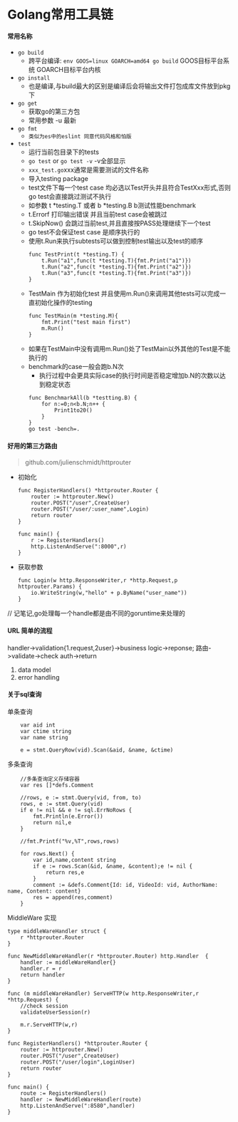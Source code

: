 Golang常用工具链
===
#### 常用名称
- `go build`
    - 跨平台编译: `env GOOS=linux GOARCH=amd64 go build` GOOS目标平台系统 GOARCH目标平台内核
- `go install`
    - 也是编译,与build最大的区别是编译后会将输出文件打包成库文件放到pkg下
- `go get`
    - 获取go的第三方包 
    - 常用参数 -u 最新
- `go fmt`
    - `类似为es中的eslint 同意代码风格和怕版`
- `test`
    - 运行当前包目录下的tests
    - `go test` or `go test -v` -v全部显示
    - `xxx_test.go`xxx通常是需要测试的文件名称 
    - 导入testing package 
    - test文件下每一个test case 均必选以Test开头并且符合TestXxx形式,否则go test会直接跳过测试不执行
    - 如参数 t *testing.T 或者 b *testing.B b测试性能benchmark
    - t.Errorf 打印输出错误 并且当前test case会被跳过
    - t.SkipNow() 会跳过当前test,并且直接按PASS处理继续下一个test
    - go test不会保证test case 是顺序执行的
    - 使用t.Run来执行subtests可以做到控制test输出以及test的顺序
        ``` 
        func TestPrint(t *testing.T) {
            t.Run("a1",func(t *testing.T){fmt.Print("a1")})
            t.Run("a2",func(t *testing.T){fmt.Print("a2")})
            t.Run("a3",func(t *testing.T){fmt.Print("a3")})
        }
        ```
    - TestMain 作为初始化test 并且使用m.Run()来调用其他tests可以完成一直初始化操作的testing
        ``` 
        func TestMain(m *testing.M){
            fmt.Print("test main first")
            m.Run()
        }
        ```
    - 如果在TestMain中没有调用m.Run()处了TestMain以外其他的Test是不能执行的
    - benchmark的case一般会跑b.N次
        - 执行过程中会更具实际case的执行时间是否稳定增加b.N的次数以达到稳定状态
        ``` 
        func BenchmarkAll(b *testting.B) {
            for n:=0;n<b.N;n++ {
                Print1to20()
            }
        }
        go test -bench=.
        ```
#### 好用的第三方路由
> github.com/julienschmidt/httprouter
- 初始化
    ``` 
    func RegisterHandlers() *httprouter.Router {
        router := httprouter.New()
        router.POST("/user",CreateUser)
        router.POST("/user/:user_name",Login)
        return router
    }
    
    func main() {
        r := RegisterHandlers()
        http.ListenAndServe(":8000",r)
    }
    ```
- 获取参数
    ``` 
    func Login(w http.ResponseWriter,r *http.Request,p httprouter.Params) {
    	io.WriteString(w,"hello" + p.ByName("user_name"))
    }
    ```
// 记笔记,go处理每一个handle都是由不同的goruntime来处理的

#### URL 简单的流程
handler->validation{1.request,2user}->business logic->reponse;
路由->validate->check auth->return

1. data model
2. error handling

#### 关于sql查询
单条查询
``` 
    var aid int
	var ctime string
	var name string

	e = stmt.QueryRow(vid).Scan(&aid, &name, &ctime)
```
多条查询
``` 
	//多条查询定义存储容器
	var res []*defs.Comment

	//rows, e := stmt.Query(vid, from, to)
	rows, e := stmt.Query(vid)
	if e != nil && e != sql.ErrNoRows {
		fmt.Println(e.Error())
		return nil,e
	}

	//fmt.Printf("%v,%T",rows,rows)

	for rows.Next() {
		var id,name,content string
		if e := rows.Scan(&id, &name, &content);e != nil {
			return res,e
		}
		comment := &defs.Comment{Id: id, VideoId: vid, AuthorName: name, Content: content}
		res = append(res,comment)
	}
```
MiddleWare 实现
``` 
type middleWareHandler struct {
	r *httprouter.Router
}

func NewMiddleWareHandler(r *httprouter.Router) http.Handler  {
	handler := middleWareHandler{}
	handler.r = r
	return handler
}

func (m middleWareHandler) ServeHTTP(w http.ResponseWriter,r *http.Request) {
	//check session
	validateUserSession(r)

	m.r.ServeHTTP(w,r)
}

func RegisterHandlers() *httprouter.Router {
	router := httprouter.New()
	router.POST("/user",CreateUser)
	router.POST("/user/login",LoginUser)
	return router
}

func main() {
	route := RegisterHandlers()
	handler := NewMiddleWareHandler(route)
	http.ListenAndServe(":8580",handler)
}
```